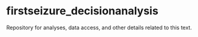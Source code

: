 # firstseizure_decisionanalysis
Repository for analyses, data access, and other details related to this text.
